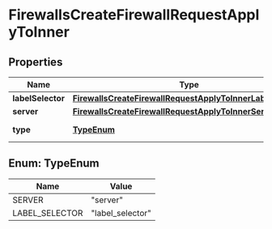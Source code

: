 

# FirewallsCreateFirewallRequestApplyToInner


## Properties

| Name | Type | Description | Notes |
|------------ | ------------- | ------------- | -------------|
|**labelSelector** | [**FirewallsCreateFirewallRequestApplyToInnerLabelSelector**](FirewallsCreateFirewallRequestApplyToInnerLabelSelector.md) |  |  [optional] |
|**server** | [**FirewallsCreateFirewallRequestApplyToInnerServer**](FirewallsCreateFirewallRequestApplyToInnerServer.md) |  |  [optional] |
|**type** | [**TypeEnum**](#TypeEnum) | Type of the resource |  |



## Enum: TypeEnum

| Name | Value |
|---- | -----|
| SERVER | &quot;server&quot; |
| LABEL_SELECTOR | &quot;label_selector&quot; |



